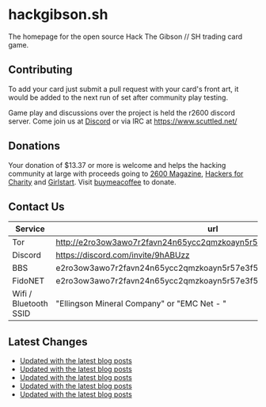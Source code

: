 # hackgibson.sh
The homepage for the open source Hack The Gibson // SH trading card game.


## Contributing

To add your card just submit a pull request with your card's front art, it would be added to the next run of set after community play testing.

Game play and discussions over the project is held the r2600 discord server. Come join us at [Discord](https://discord.com/invite/9hABUzz) or via IRC at https://www.scuttled.net/


## Donations

Your donation of $13.37 or more is welcome and helps the hacking community at large with proceeds going to [2600 Magazine](https://2600.com/), [Hackers for Charity](https://hackersforcharity.org) and [Girlstart](https://girlstart.org).  Visit [buymeacoffee](https://www.buymeacoffee.com/hackgibson.sh) to donate.


## Contact Us

Service | url
-|-
Tor | http://e2ro3ow3awo7r2favn24n65ycc2qmzkoayn5r57e3f56nvjwdcgg32ad.onion
Discord | https://discord.com/invite/9hABUzz
BBS | e2ro3ow3awo7r2favn24n65ycc2qmzkoayn5r57e3f56nvjwdcgg32ad.onion:23
FidoNET | e2ro3ow3awo7r2favn24n65ycc2qmzkoayn5r57e3f56nvjwdcgg32ad.onion:24554
Wifi / Bluetooth SSID | "Ellingson Mineral Company" or "EMC Net - <fidonet address>"

## Latest Changes
<!-- BLOG-POST-LIST:START -->
- [Updated with the latest blog posts](https://github.com/DFW2600/hackgibson.sh/commit/43136ea6be202ce21715a0e4819a457b06b6e377)
- [Updated with the latest blog posts](https://github.com/DFW2600/hackgibson.sh/commit/fbc2483ca404110c7461565c57eea8801bf6ea07)
- [Updated with the latest blog posts](https://github.com/DFW2600/hackgibson.sh/commit/7d1ffa5e58f9faf6159b86d32b2c535f2ca0098d)
- [Updated with the latest blog posts](https://github.com/DFW2600/hackgibson.sh/commit/817c87a1d21ef7ed8232716477c3ba5a1c520938)
- [Updated with the latest blog posts](https://github.com/DFW2600/hackgibson.sh/commit/8021b391ae6bdc46338d915a184ab5c005e2745e)
<!-- BLOG-POST-LIST:END -->
